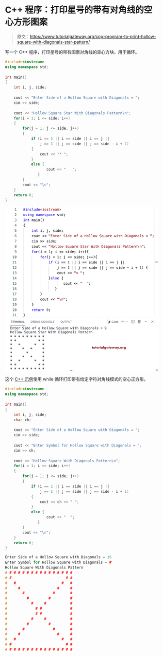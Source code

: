 # C++ 程序：打印星号的带有对角线的空心方形图案

> 原文：<https://www.tutorialgateway.org/cpp-program-to-print-hollow-square-with-diagonals-star-pattern/>

写一个 C++ 程序，打印星号的带有图案对角线的空心方块，用于循环。

```cpp
#include<iostream>
using namespace std;

int main()
{
	int i, j, side;

    cout << "Enter Side of a Hollow Square with Diagonals = ";
    cin >> side;

    cout << "Hollow Square Star With Diagonals Pattern\n"; 
    for(i = 1; i <= side; i++)
    {
    	for(j = 1; j <= side; j++)
		{
            if (i == 1 || i == side || i == j || 
                j == 1 || j == side || j == side - i + 1) 
            {
                cout << "* ";
            }
           	else {
                   cout << "   ";
               } 
        }
        cout << "\n";
    }		
 	return 0;
}
```

![C++ Program to Print Hollow Square with Diagonals Star Pattern](img/24cef5bae52f58938f448e4f536c14ee.png)

这个 [C++ 示例](https://www.tutorialgateway.org/cpp-programs/)使用 while 循环打印带有给定字符对角线模式的空心正方形。

```cpp
#include<iostream>
using namespace std;

int main()
{
	int i, j, side;
    char ch;

    cout << "Enter Side of a Hollow Square with Diagonals = ";
    cin >> side;

    cout << "Enter Symbol for Hollow Square with Diagonals = ";
    cin >> ch;

    cout << "Hollow Square With Diagonals Pattern\n"; 
    for(i = 1; i <= side; i++)
    {
    	for(j = 1; j <= side; j++)
		{
            if (i == 1 || i == side || i == j || 
                j == 1 || j == side || j == side - i + 1) 
            {
                cout << ch << " ";
            }
           	else {
                   cout << "  ";
               } 
        }
        cout << "\n";
    }		
 	return 0;
}
```

```cpp
Enter Side of a Hollow Square with Diagonals = 16
Enter Symbol for Hollow Square with Diagonals = #
Hollow Square With Diagonals Pattern
# # # # # # # # # # # # # # # # 
# #                         # # 
#   #                     #   # 
#     #                 #     # 
#       #             #       # 
#         #         #         # 
#           #     #           # 
#             # #             # 
#             # #             # 
#           #     #           # 
#         #         #         # 
#       #             #       # 
#     #                 #     # 
#   #                     #   # 
# #                         # # 
# # # # # # # # # # # # # # # # 
```
